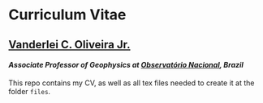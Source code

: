 # Curriculum Vitae

## [Vanderlei C. Oliveira Jr.](http://www.pinga-lab.org/people/oliveira-jr.html)
#### *Associate Professor of Geophysics at [Observatório Nacional](https://www.gov.br/observatorio/pt-br?set_language=pt-br), Brazil*

This repo contains my CV, as well as all tex files needed to create it
at the folder `files`.
